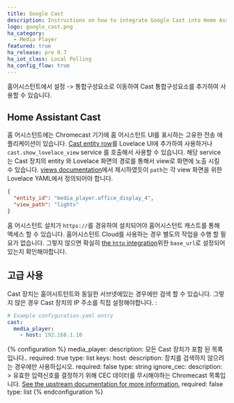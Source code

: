 ```yaml
---
title: Google Cast
description: Instructions on how to integrate Google Cast into Home Assistant.
logo: google_cast.png
ha_category:
  - Media Player
featured: true
ha_release: pre 0.7
ha_iot_class: Local Polling
ha_config_flow: true
---
```


홈어시스턴트에서 설정 -> 통합구성요소로 이동하여 Cast 통합구성요소를 추가하여 사용할 수 있습니다.

## Home Assistant Cast

홈 어시스턴트에는 Chromecast 기기에 홈 어시스턴트 UI를 표시하는 고유한 전송 애플리케이션이 있습니다.  [Cast entity row](/lovelace/entities/#cast)를 Lovelace UI에 추가하여 사용하거나 `cast.show_lovelace_view` service 를 호출해서 사용할 수 있습니다. 해당 service 는 Cast 장치의 entity 와 Lovelace 화면의 경로를 통해서 view로 화면에 노출 시킬 수 있습니다. [views documentation](/lovelace/views/#path)에서 제시하였듯이 `path`는 각 view 화면을 위한 Lovelace YAML에서 정의되어야 합니다.  


```json
{
  "entity_id": "media_player.office_display_4",
  "view_path": "lights"
}
```

홈 어시스턴트 설치가 `https://`를 경유하여 설치되어야 홈어시스턴트 캐스트를 통해 액세스 할 수 있습니다.  홈어시스턴트 Cloud를 사용하는 경우 별도의 작업을 수행 할 필요가 없습니다. 그렇지 않으면 확실히 [the `http` integration](/integrations/http/)위한 `base_url`로 설정되어있는지 확인해야합니다.

## 고급 사용

Cast 장치는 홈어시트턴트와 동일한 서브넷에있는 경우에만 검색 할 수 있습니다. 그렇지 않은 경우 Cast 장치의 IP 주소를 직접 설정해야합니다. :

```yaml
# Example configuration.yaml entry
cast:
  media_player:
    - host: 192.168.1.10
```

{% configuration %}
media_player:
  description: 모든 Cast 장치가 포함 된 목록입니다..
  required: true
  type: list
  keys:
    host:
      description: 장치를 검색하지 않으려는 경우에만 사용하십시오.
      required: false
      type: string
    ignore_cec:
      description: >
      유효한 입력신호를 결정하기 위해 CEC 데이터를 무시해야하는 Chromecast 목록입니다. [See the upstream documentation for more information.](https://github.com/balloob/pychromecast#ignoring-cec-data)
      required: false
      type: list
{% endconfiguration %}
